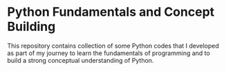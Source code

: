 # Python Fundamentals and Concept Building 

This repository contains collection of some Python codes that I developed as part of my journey to learn the fundamentals of programming and to build a strong conceptual understanding of Python. 

